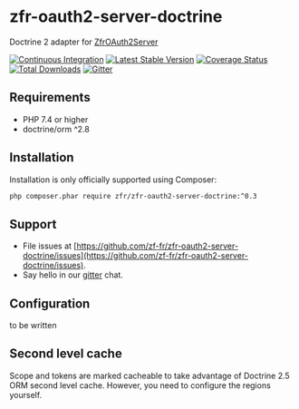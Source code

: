 # zfr-oauth2-server-doctrine

Doctrine 2 adapter for [ZfrOAuth2Server](http://github.com/zf-fr/zfr-oauth2-server)

[![Continuous Integration](https://github.com/zf-fr/zfr-oauth2-server-doctrine/actions/workflows/continuous-integration.yml/badge.svg)](https://github.com/zf-fr/zfr-oauth2-server-doctrine/actions/workflows/continuous-integration.yml)
[![Latest Stable Version](https://poser.pugx.org/zfr/zfr-oauth2-server-doctrine/v/stable.png)](https://packagist.org/packages/zfr/zfr-oauth2-server-doctrine)
[![Coverage Status](https://coveralls.io/repos/github/zf-fr/zfr-oauth2-server-doctrine/badge.svg?branch=master)](https://coveralls.io/github/zf-fr/zfr-oauth2-server-doctrine?branch=master)
[![Total Downloads](https://poser.pugx.org/zfr/zfr-oauth2-server-doctrine/downloads.png)](https://packagist.org/packages/zfr/zfr-oauth2-server-doctrine)
[![Gitter](https://badges.gitter.im/Join%20Chat.svg)](https://gitter.im/prolic/zfr-oauth2-server)


## Requirements

- PHP 7.4 or higher
- doctrine/orm ^2.8

## Installation

Installation is only officially supported using Composer:

```sh
php composer.phar require zfr/zfr-oauth2-server-doctrine:^0.3
```

## Support

- File issues at [https://github.com/zf-fr/zfr-oauth2-server-doctrine/issues](https://github.com/zf-fr/zfr-oauth2-server-doctrine/issues).
- Say hello in our [gitter](https://gitter.im/prolic/zfr-oauth2-server) chat.


## Configuration

to be written

## Second level cache

Scope and tokens are marked cacheable to take advantage of Doctrine 2.5 ORM second level cache. However, you
need to configure the regions yourself.

